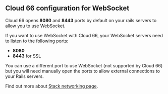 <!-- usedin: [ _legacy_docker/Tutorials/1925-09-26-websocket-support-v1.md, _maestro/Tutorials/1925-09-26-websocket-support-v1.md, _node/tutorials/1925-09-26-websocket-support-v1.md, _rails/Tutorials/1925-09-26-websocket-support-v1.md] -->


## Cloud 66 configuration for WebSocket

Cloud 66 opens **8080** and **8443** ports by default on your rails servers to allow you to use WebSocket.

If you want to use WebSocket with Cloud 66, your WebSocket servers need to listen to the following ports:

- **8080**
- **8443** for SSL

You can use a different port to use WebSocket (not supported by Cloud 66) but you will need manually open the ports to allow external connections to your Rails servers.

Find out more about [Stack networking page](http://help.cloud66.com/managing-your-stack/stack-network-settings).

